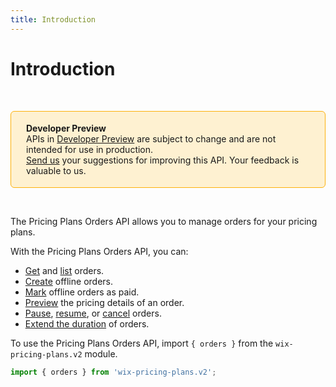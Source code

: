 ```yaml
---
title: Introduction
---
```


# Introduction
&nbsp;

<div style="background-color: #FEF1D1; padding: 18px 24px; border-radius: 6px; border: 1px solid #FDB10C; box-sizing: border-box; display: inline-block">
    <b>Developer Preview</b>
    <br/>
    <span>APIs in <a href="https://www.wix.com/velo/reference/api-overview/developer-preview">Developer Preview</a> are subject to change and are not intended for use in production.<br/><a href="mailto:velo-preview-feedback@wix.com">Send us</a> your suggestions for improving this API. Your feedback is valuable to us.</span>
</div>  

&nbsp;



The Pricing Plans Orders API allows you to manage orders for your pricing plans. 

With the Pricing Plans Orders API, you can:
- [Get](wix-pricing-plans-v2/orders/managementgetorder) and [list](wix-pricing-plans-v2/orders/managementlistorders) orders.
- [Create](wix-pricing-plans-v2/orders/createofflineorder) offline orders.
- [Mark](wix-pricing-plans-v2/orders/markaspaid) offline orders as paid. 
- [Preview](wix-pricing-plans-v2/orders/getpricepreview) the pricing details of an order.
- [Pause](wix-pricing-plans-v2/orders/pauseorder), [resume](wix-pricing-plans-v2/orders/resumeorder), or [cancel](requestcancellation) orders.
- [Extend the duration](wix-pricing-plans-v2/orders/postponeenddate) of orders. 


To use the Pricing Plans Orders API, import `{ orders }` from the `wix-pricing-plans.v2` module. 

```javascript
import { orders } from 'wix-pricing-plans.v2';
```

